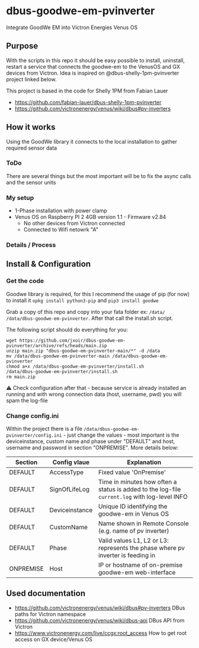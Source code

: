 # dbus-goodwe-em-pvinverter
Integrate GoodWe EM into Victron Energies Venus OS

## Purpose
With the scripts in this repo it should be easy possible to install, uninstall, restart a service that connects the goodwe-em to the VenusOS and GX devices from Victron.
Idea is inspired on @dbus-shelly-1pm-pvinverter project linked below.

This project is based in the code for Shelly 1PM from Fabian Lauer
- https://github.com/fabian-lauer/dbus-shelly-1pm-pvinverter
- https://github.com/victronenergy/venus/wiki/dbus#pv-inverters

## How it works
Using the GoodWe library it connects to the local installation to gather required sensor data

### ToDo
There are several things but the most important will be to fix the async calls and the sensor units

### My setup
- 1-Phase installation with power clamp
- Venus OS on Raspberry PI 2 4GB version 1.1 - Firmware v2.84
  - No other devices from Victron connected
  - Connected to Wifi netowrk "A"

### Details / Process

## Install & Configuration
### Get the code
Goodwe library is required, for this I recommend the usage of pip (for now) to install it `opkg install python3-pip` and `pip3 install goodwe`

Grab a copy of this repo and copy into your fata folder ex: `/data/`  `/data/dbus-goodwe-em-pvinverter`.
After that call the install.sh script.

The following script should do everything for you:
```
wget https://github.com/jxoir/dbus-goodwe-em-pvinverter/archive/refs/heads/main.zip
unzip main.zip "dbus-goodwe-em-pvinverter-main/*" -d /data
mv /data/dbus-goodwe-em-pvinverter-main /data/dbus-goodwe-em-pvinverter
chmod a+x /data/dbus-goodwe-em-pvinverter/install.sh
/data/dbus-goodwe-em-pvinverter/install.sh
rm main.zip
```
⚠️ Check configuration after that - because service is already installed an running and with wrong connection data (host, username, pwd) you will spam the log-file

### Change config.ini
Within the project there is a file `/data/dbus-goodwe-em-pvinverter/config.ini` - just change the values - most important is the deviceinstance, custom name and phase under "DEFAULT" and host, username and password in section "ONPREMISE". More details below:

| Section  | Config vlaue | Explanation |
| ------------- | ------------- | ------------- |
| DEFAULT  | AccessType | Fixed value 'OnPremise' |
| DEFAULT  | SignOfLifeLog  | Time in minutes how often a status is added to the log-file `current.log` with log-level INFO |
| DEFAULT  | Deviceinstance | Unique ID identifying the goodwe-em in Venus OS |
| DEFAULT  | CustomName | Name shown in Remote Console (e.g. name of pv inverter) |
| DEFAULT  | Phase | Valid values L1, L2 or L3: represents the phase where pv inverter is feeding in |
| ONPREMISE  | Host | IP or hostname of on-premise goodwe-em web-interface |


## Used documentation
- https://github.com/victronenergy/venus/wiki/dbus#pv-inverters   DBus paths for Victron namespace
- https://github.com/victronenergy/venus/wiki/dbus-api   DBus API from Victron
- https://www.victronenergy.com/live/ccgx:root_access   How to get root access on GX device/Venus OS
